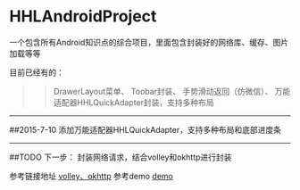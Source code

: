 # HHLAndroidProject
一个包含所有Android知识点的综合项目，里面包含封装好的网络库、缓存、图片加载等等

目前已经有的：
>>DrawerLayout菜单、
>>Toobar封装、
>手势滑动返回（仿微信）、
>万能适配器HHLQuickAdapter封装，支持多种布局

***

##2015-7-10
    添加万能适配器HHLQuickAdapter，支持多种布局和底部进度条

***

##TODO 下一步： 封装网络请求，结合volley和okhttp进行封装

参考链接地址 [volley、okhttp](https://medium.com/@sotti/android-networking-i-okhttp-volley-and-gson-72004efff196)
参考demo [demo](https://github.com/Sottti/OkHttpVolleyGsonSample)

